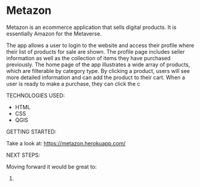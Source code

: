 # Metazon

Metazon is an ecommerce application that sells digital products. It is essentially Amazon for the Metaverse. 

The app allows a user to login to the website and access their profile where their list of products for sale are shown. The profile page includes seller information as well as the collection of items they have purchased previously. The home page of the app illustrates a wide array of products, which are filterable by category type. By clicking a product, users will see more detailed information and can add the product to their cart. When a user is ready to make a purchase, they can click the c

TECHNOLOGIES USED:

- HTML
- CSS
- QGIS

GETTING STARTED:

Take a look at: https://metazon.herokuapp.com/

NEXT STEPS:

Moving forward it would be great to:

1.